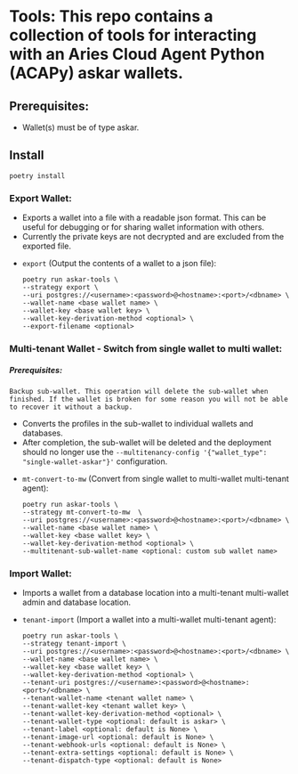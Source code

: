 # Tools: This repo contains a collection of tools for interacting with an Aries Cloud Agent Python (ACAPy) askar wallets.

## Prerequisites:

 * Wallet(s) must be of type askar.

## Install

```
poetry install
```

### Export Wallet:

 * Exports a wallet into a file with a readable json format. This can be useful for debugging or for sharing wallet information with others.
 * Currently the private keys are not decrypted and are excluded from the exported file.

- `export` (Output the contents of a wallet to a json file):

    ```
    poetry run askar-tools \
    --strategy export \
    --uri postgres://<username>:<password>@<hostname>:<port>/<dbname> \
    --wallet-name <base wallet name> \
    --wallet-key <base wallet key> \
    --wallet-key-derivation-method <optional> \
    --export-filename <optional>
    ```

### Multi-tenant Wallet - Switch from single wallet to multi wallet:

##### Prerequisites:
    Backup sub-wallet. This operation will delete the sub-wallet when finished. If the wallet is broken for some reason you will not be able to recover it without a backup.

 * Converts the profiles in the sub-wallet to individual wallets and databases.
 * After completion, the sub-wallet will be deleted and the deployment should no longer use the `--multitenancy-config '{"wallet_type": "single-wallet-askar"}'` configuration.

- `mt-convert-to-mw` (Convert from single wallet to multi-wallet multi-tenant agent):

    ```
    poetry run askar-tools \ 
    --strategy mt-convert-to-mw  \ 
    --uri postgres://<username>:<password>@<hostname>:<port>/<dbname> \ 
    --wallet-name <base wallet name> \
    --wallet-key <base wallet key> \ 
    --wallet-key-derivation-method <optional> \
    --multitenant-sub-wallet-name <optional: custom sub wallet name>
    ```

### Import Wallet:

 * Imports a wallet from a database location into a multi-tenant multi-wallet admin and database location.

- `tenant-import` (Import a wallet into a multi-wallet multi-tenant agent):

    ```
    poetry run askar-tools \
    --strategy tenant-import \
    --uri postgres://<username>:<password>@<hostname>:<port>/<dbname> \
    --wallet-name <base wallet name> \
    --wallet-key <base wallet key> \
    --wallet-key-derivation-method <optional> \
    --tenant-uri postgres://<username>:<password>@<hostname>:<port>/<dbname> \
    --tenant-wallet-name <tenant wallet name> \
    --tenant-wallet-key <tenant wallet key> \
    --tenant-wallet-key-derivation-method <optional> \
    --tenant-wallet-type <optional: default is askar> \
    --tenant-label <optional: default is None> \
    --tenant-image-url <optional: default is None> \
    --tenant-webhook-urls <optional: default is None> \
    --tenant-extra-settings <optional: default is None> \
    --tenant-dispatch-type <optional: default is None>
    ```